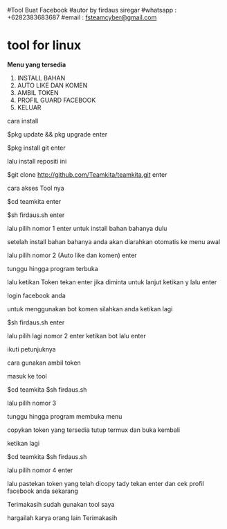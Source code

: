 #Tool Buat Facebook
#autor by firdaus siregar
#whatsapp : +6282383683687
#email    : fsteamcyber@gmail.com
# tool for linux

<b>Menu yang tersedia </b>

1. INSTALL BAHAN
2. AUTO LIKE DAN KOMEN
3. AMBIL TOKEN
4. PROFIL GUARD FACEBOOK
5. KELUAR

cara install

$pkg update && pkg upgrade
enter

$pkg install git 
enter


lalu install repositi ini

$git clone http://github.com/Teamkita/teamkita.git
enter



cara akses Tool nya

$cd teamkita
enter

$sh firdaus.sh
enter



lalu pilih nomor 1 enter untuk install bahan bahanya dulu

setelah install bahan bahanya anda akan diarahkan otomatis ke menu awal

lalu pilih nomor 2 (Auto like dan komen)
enter

tunggu hingga program terbuka

lalu ketikan Token
tekan enter
jika diminta untuk lanjut ketikan y
lalu enter

login facebook anda

untuk menggunakan bot komen silahkan
anda ketikan lagi

$sh firdaus.sh
enter


lalu pilih lagi nomor 2
enter
ketikan bot
lalu enter

ikuti petunjuknya



cara gunakan ambil token

masuk ke tool

$cd teamkita
$sh firdaus.sh

lalu pilih nomor 3

tunggu hingga program membuka menu

copykan token yang tersedia
tutup termux dan buka kembali


ketikan lagi

$cd teamkita
$sh firdaus.sh

lalu pilih nomor 4
enter

lalu pastekan token yang telah dicopy tady
tekan enter dan cek profil facebook anda sekarang



Terimakasih sudah gunakan tool saya

hargailah karya orang lain
Terimakasih


